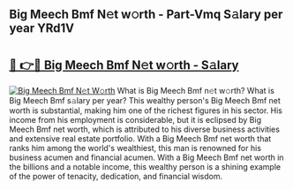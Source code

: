 ## Big Meech Bmf N𝚎t w𝚘rth - Part-Vmq S𝚊lary per year YRd1V

# <h2><a href="http://gc0av8.nevu.top/?p=Big+Meech+Bmf">🔗 👉🔴 Big Meech Bmf N𝚎t w𝚘rth - S𝚊lary</a></h2>

[![Big Meech Bmf N𝚎t W𝚘rth](https://i.imgur.com/Oavwk0R.jpeg)](http://gc0av8.nevu.top/?p=Big+Meech+Bmf)
What is Big Meech Bmf n𝚎t w𝚘rth? What is Big Meech Bmf s𝚊lary per year?
This wealthy person's Big Meech Bmf net worth is substantial, making him one of the richest figures in his sector. His income from his employment is considerable, but it is eclipsed by Big Meech Bmf net worth, which is attributed to his diverse business activities and extensive real estate portfolio. With a Big Meech Bmf net worth that ranks him among the world's wealthiest, this man is renowned for his business acumen and financial acumen. With a Big Meech Bmf net worth in the billions and a notable income, this wealthy person is a shining example of the power of tenacity, dedication, and financial wisdom.
